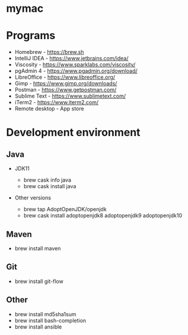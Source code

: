 # mymac

# Programs

* Homebrew - https://brew.sh
* IntelliJ IDEA - https://www.jetbrains.com/idea/
* Viscosity - https://www.sparklabs.com/viscosity/
* pgAdmin 4 - https://www.pgadmin.org/download/
* LibreOffice - https://www.libreoffice.org/
* Gimp - https://www.gimp.org/downloads/
* Postman - https://www.getpostman.com/
* Sublime Text - https://www.sublimetext.com/
* iTerm2 - https://www.iterm2.com/
* Remote desktop - App store

# Development environment

## Java
* JDK11
  * brew cask info java
  * brew cask install java
  
* Other versions
  * brew tap AdoptOpenJDK/openjdk
  * brew cask install adoptopenjdk8 adoptopenjdk9 adoptopenjdk10

## Maven
* brew install maven

## Git
* brew install git-flow

## Other
* brew install md5sha1sum
* brew install bash-completion
* brew install ansible

